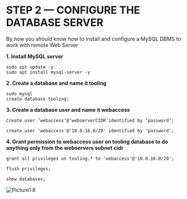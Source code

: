 # STEP 2 — CONFIGURE THE DATABASE SERVER

By now you should know how to install and configure a MySQL DBMS to work with remote Web Server

**1.	Install MySQL server**
```
sudo apt update -y
sudo apt install mysql-server -y
```
**2.	Create a database and name it tooling**
```
sudo mysql
create database tooling;
```
**3.	Create a database user and name it webaccess**
```
Create user ‘webaccess’@’webserverCIDR’identified by ‘password’;
```
```
create user 'webaccess'@'10.0.16.0/20' identified by 'password';
```
**4.	Grant permission to webaccess user on tooling database to do anything only from the webservers subnet cidr**
```
grant all privileges on tooling.* to 'webaccess'@'10.0.16.0/20';

flush privileges;

show databases;
```
![Picture1 8](https://github.com/Seyifunmi0604/DevOps_Project/assets/130314772/b5916c92-35a3-45d6-b1b0-b637b607db07)







